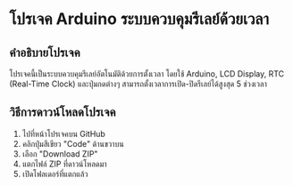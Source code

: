 # โปรเจค Arduino ระบบควบคุมรีเลย์ด้วยเวลา

## คำอธิบายโปรเจค
โปรเจคนี้เป็นระบบควบคุมรีเลย์อัตโนมัติด้วยการตั้งเวลา โดยใช้ Arduino, LCD Display, RTC (Real-Time Clock) และปุ่มกดต่างๆ สามารถตั้งเวลาการเปิด-ปิดรีเลย์ได้สูงสุด 5 ช่วงเวลา

## วิธีการดาวน์โหลดโปรเจค
1. ไปที่หน้าโปรเจคบน GitHub
2. คลิกปุ่มสีเขียว "Code" ด้านขวาบน
3. เลือก "Download ZIP"
4. แตกไฟล์ ZIP ที่ดาวน์โหลดมา
5. เปิดโฟลเดอร์ที่แตกแล้ว